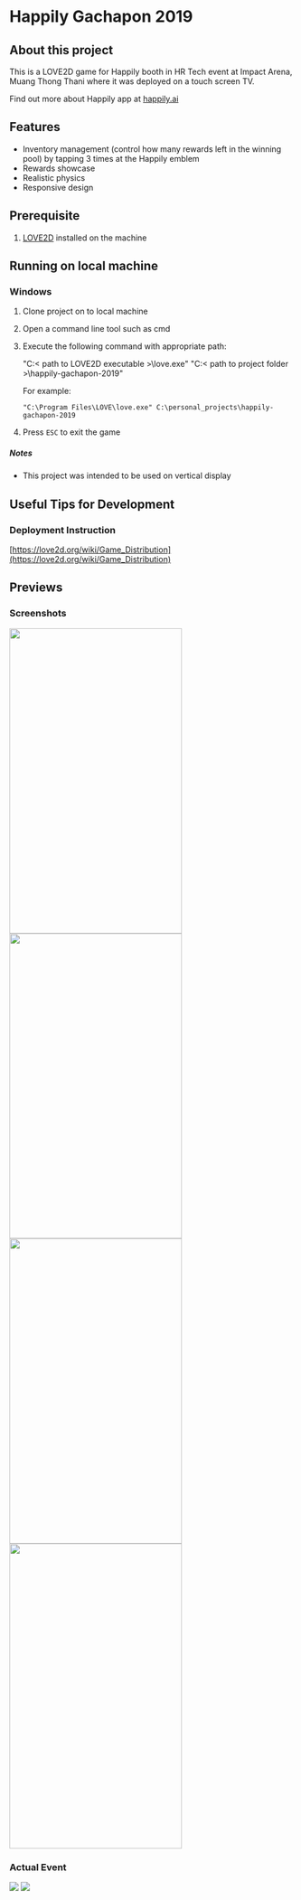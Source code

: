 <!-----
NEW: Check the "Suppress top comment" option to remove this info from the output.

Conversion time: 0.539 seconds.


Using this Markdown file:

1. Paste this output into your source file.
2. See the notes and action items below regarding this conversion run.
3. Check the rendered output (headings, lists, code blocks, tables) for proper
   formatting and use a linkchecker before you publish this page.

Conversion notes:

* Docs to Markdown version 1.0β31
* Mon Sep 27 2021 20:27:52 GMT-0700 (PDT)
* Source doc: Happily Gachapon 2019 README
----->



# Happily Gachapon 2019


## About this project

This is a LOVE2D game for Happily booth in HR Tech event at Impact Arena, Muang Thong Thani where it was deployed on a touch screen TV.

Find out more about Happily app at [happily.ai](https://www.happily.ai/)


## Features



* Inventory management (control how many rewards left in the winning pool) by tapping 3 times at the Happily emblem
* Rewards showcase
* Realistic physics
* Responsive design


## Prerequisite



1. [LOVE2D](https://love2d.org/) installed on the machine


## Running on local machine


### Windows



1. Clone project on to local machine
2. Open a command line tool such as cmd
3. Execute the following command with appropriate path:

    "C:< path to LOVE2D executable >\love.exe" "C:< path to project folder >\happily-gachapon-2019"


    For example:


    `"C:\Program Files\LOVE\love.exe" C:\personal_projects\happily-gachapon-2019`

4. Press `ESC` to exit the game


##### Notes



* This project was intended to be used on vertical display


## Useful Tips for Development


### Deployment Instruction

[https://love2d.org/wiki/Game_Distribution](https://love2d.org/wiki/Game_Distribution)



## Previews

### Screenshots
<p>
<img src="https://github.com/ittigorn-tra/happily-gachapon-2019/blob/main/resources/preview_images/preview1.png" width="305px" height="540px">
<img src="https://github.com/ittigorn-tra/happily-gachapon-2019/blob/main/resources/preview_images/preview2.png" width="305px" height="540px">
<img src="https://github.com/ittigorn-tra/happily-gachapon-2019/blob/main/resources/preview_images/preview3.png" width="305px" height="540px">
<img src="https://github.com/ittigorn-tra/happily-gachapon-2019/blob/main/resources/preview_images/preview4.png" width="305px" height="540px">
</p>

### Actual Event
<p>
<img src="https://github.com/ittigorn-tra/happily-gachapon-2019/blob/main/resources/booth2.jpg">
<img src="https://github.com/ittigorn-tra/happily-gachapon-2019/blob/main/resources/booth1.jpg">
</p>
